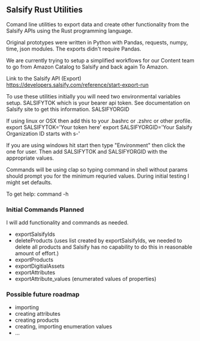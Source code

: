 ## Salsify Rust Utilities

Comand line utilities to export data and create other functionality from the Salsify APIs using the Rust programming language.

Original prototypes were written in Python with Pandas, requests, numpy, time, json modules. The exports didn't require Pandas. 

We are currently trying to setup a simplified workflows for our Content team to go from Amazon Catalog to Salsify and back again To Amazon.

Link to the Salsify API (Export) https://developers.salsify.com/reference/start-export-run

To use these utilities initially you will need two environmental variables setup.
SALSIFYTOK  which is your bearer api token. See documentation on Salsify site to get this information.
SALSIFYORGID


If using linux or OSX then add this to your .bashrc or .zshrc or other profile.
export SALSIFYTOK='Your token here'
export SALSIFYORGID='Your Salsify Organization ID starts with s-'

If you are using windows hit start then type "Environment" then click the one for user. Then add SALSIFYTOK and SALSIFYORGID with the appropriate values.


Commands will be using clap so typing command in shell without params should prompt you for the minimum requried values. During initial testing I might set defaults.

To get help:
command -h 

### Initial Commands Planned

I will add functionality and commands as needed.

* exportSalsifyIds
* deleteProducts (uses list created by exportSalsifyIds, we needed to delete all products and Salsify has no capability to do this in reasonable amount of effort.)
* exportProducts
* exportDigitialAssets
* exportAttributes
* exportAttribute_values (enumerated values of properties)

### Possible future roadmap
* importing
* creating attributes
* creating products
* creating, importing enumeration values
* ...